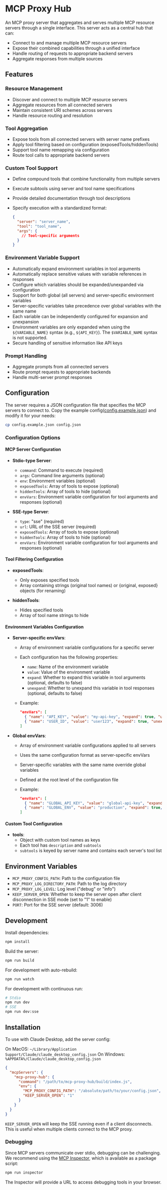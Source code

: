 # MCP Proxy Hub

An MCP proxy server that aggregates and serves multiple MCP resource servers through a single interface. This server acts as a central hub that can:

- Connect to and manage multiple MCP resource servers
- Expose their combined capabilities through a unified interface
- Handle routing of requests to appropriate backend servers
- Aggregate responses from multiple sources

## Features

### Resource Management

- Discover and connect to multiple MCP resource servers
- Aggregate resources from all connected servers
- Maintain consistent URI schemes across servers
- Handle resource routing and resolution

### Tool Aggregation

- Expose tools from all connected servers with server name prefixes
- Apply tool filtering based on configuration (exposedTools/hiddenTools)
- Support tool name remapping via configuration
- Route tool calls to appropriate backend servers

### Custom Tool Support

- Define compound tools that combine functionality from multiple servers
- Execute subtools using server and tool name specifications
- Provide detailed documentation through tool descriptions
- Specify execution with a standardized format:

  ```json
  {
    "server": "server_name",
    "tool": "tool_name",
    "args": {
      // Tool-specific arguments
    }
  }
  ```

### Environment Variable Support

- Automatically expand environment variables in tool arguments
- Automatically replace sensitive values with variable references in responses
- Configure which variables should be expanded/unexpanded via configuration
- Support for both global (all servers) and server-specific environment variables
- Server-specific variables take precedence over global variables with the same name
- Each variable can be independently configured for expansion and unexpansion
- Environment variables are only expanded when using the `${VARIABLE_NAME}` syntax (e.g., `${API_KEY}`). The `$VARIABLE_NAME` syntax is not supported.
- Secure handling of sensitive information like API keys

### Prompt Handling

- Aggregate prompts from all connected servers
- Route prompt requests to appropriate backends
- Handle multi-server prompt responses

## Configuration

The server requires a JSON configuration file that specifies the MCP servers to connect to. Copy the example config([config.example.json](./config.example.json)) and modify it for your needs:

```bash
cp config.example.json config.json
```

### Configuration Options

#### MCP Server Configuration

- **Stdio-type Server**:

  - `command`: Command to execute (required)
  - `args`: Command line arguments (optional)
  - `env`: Environment variables (optional)
  - `exposedTools`: Array of tools to expose (optional)
  - `hiddenTools`: Array of tools to hide (optional)
  - `envVars`: Environment variable configuration for tool arguments and responses (optional)

- **SSE-type Server**:
  - `type`: "sse" (required)
  - `url`: URL of the SSE server (required)
  - `exposedTools`: Array of tools to expose (optional)
  - `hiddenTools`: Array of tools to hide (optional)
  - `envVars`: Environment variable configuration for tool arguments and responses (optional)

#### Tool Filtering Configuration

- **exposedTools**:

  - Only exposes specified tools
  - Array containing strings (original tool names) or {original, exposed} objects (for renaming)

- **hiddenTools**:
  - Hides specified tools
  - Array of tool name strings to hide

#### Environment Variables Configuration

- **Server-specific envVars**:

  - Array of environment variable configurations for a specific server
  - Each configuration has the following properties:
    - `name`: Name of the environment variable
    - `value`: Value of the environment variable
    - `expand`: Whether to expand this variable in tool arguments (optional, defaults to false)
    - `unexpand`: Whether to unexpand this variable in tool responses (optional, defaults to false)
  - Example:

    ```json
    "envVars": [
      { "name": "API_KEY", "value": "my-api-key", "expand": true, "unexpand": true },
      { "name": "USER_ID", "value": "user123", "expand": true, "unexpand": false }
    ]
    ```

- **Global envVars**:

  - Array of environment variable configurations applied to all servers
  - Uses the same configuration format as server-specific envVars
  - Server-specific variables with the same name override global variables
  - Defined at the root level of the configuration file
  - Example:

    ```json
    "envVars": [
      { "name": "GLOBAL_API_KEY", "value": "global-api-key", "expand": true, "unexpand": true },
      { "name": "GLOBAL_ENV", "value": "production", "expand": true, "unexpand": false }
    ]
    ```

#### Custom Tool Configuration

- **tools**:
  - Object with custom tool names as keys
  - Each tool has `description` and `subtools`
  - `subtools` is keyed by server name and contains each server's tool list

## Environment Variables

- `MCP_PROXY_CONFIG_PATH`: Path to the configuration file
- `MCP_PROXY_LOG_DIRECTORY_PATH`: Path to the log directory
- `MCP_PROXY_LOG_LEVEL`: Log level ("debug" or "info")
- `KEEP_SERVER_OPEN`: Whether to keep the server open after client disconnection in SSE mode (set to "1" to enable)
- `PORT`: Port for the SSE server (default: 3006)

## Development

Install dependencies:

```bash
npm install
```

Build the server:

```bash
npm run build
```

For development with auto-rebuild:

```bash
npm run watch
```

For development with continuous run:

```bash
# Stdio
npm run dev
# SSE
npm run dev:sse
```

## Installation

To use with Claude Desktop, add the server config:

On MacOS: `~/Library/Application Support/Claude/claude_desktop_config.json`
On Windows: `%APPDATA%/Claude/claude_desktop_config.json`

```json
{
  "mcpServers": {
    "mcp-proxy-hub": {
      "command": "/path/to/mcp-proxy-hub/build/index.js",
      "env": {
        "MCP_PROXY_CONFIG_PATH": "/absolute/path/to/your/config.json",
        "KEEP_SERVER_OPEN": "1"
      }
    }
  }
}
```

`KEEP_SERVER_OPEN` will keep the SSE running even if a client disconnects. This is useful when multiple clients connect to the MCP proxy.

### Debugging

Since MCP servers communicate over stdio, debugging can be challenging. We recommend using the [MCP Inspector](https://github.com/modelcontextprotocol/inspector), which is available as a package script:

```bash
npm run inspector
```

The Inspector will provide a URL to access debugging tools in your browser.
